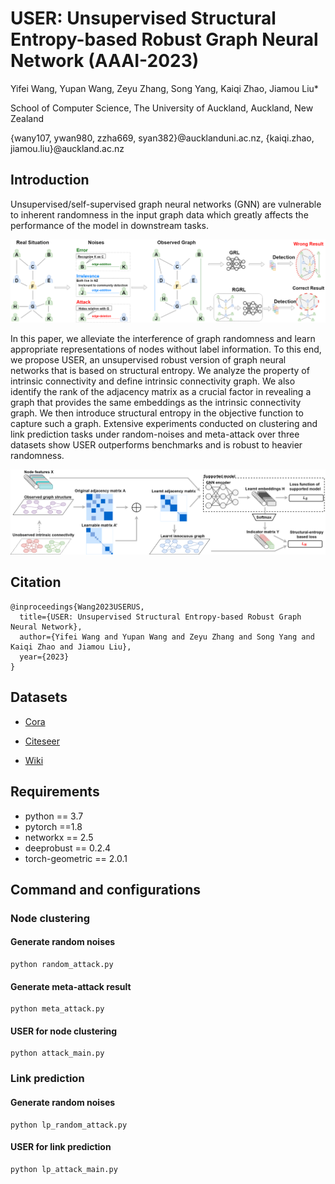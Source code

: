 # USER: Unsupervised Structural Entropy-based Robust Graph Neural Network (AAAI-2023)

Yifei Wang, Yupan Wang, Zeyu Zhang, Song Yang, Kaiqi Zhao, Jiamou Liu*

School of Computer Science, The University of Auckland, Auckland, New Zealand

{wany107, ywan980, zzha669, syan382}@aucklanduni.ac.nz, {kaiqi.zhao, jiamou.liu}@auckland.ac.nz
<!--#### -->

## Introduction
Unsupervised/self-supervised graph neural networks (GNN) are vulnerable to inherent randomness in the input graph data which greatly affects the performance of the model in downstream tasks. 

![image](images/Unsupervised_RGRL.png "The aim of unsupervised robust graph representation learning")

In this paper, we alleviate the interference of graph randomness and learn appropriate representations of nodes without label information. To this end, we propose USER, an unsupervised robust version of graph neural networks that is based on structural entropy. We analyze the property of intrinsic connectivity and define intrinsic connectivity graph. We also identify the rank of the adjacency matrix as a crucial factor in revealing a graph that provides the same embeddings as the intrinsic connectivity graph. We then introduce structural entropy in the objective function to capture such a graph. 
Extensive experiments conducted on clustering and link prediction tasks under random-noises and meta-attack over three datasets show USER outperforms benchmarks and is robust to heavier randomness.

![image](images/USER_framework.png "The proposed USER framework")

## Citation
```{txt}
@inproceedings{Wang2023USERUS,
  title={USER: Unsupervised Structural Entropy-based Robust Graph Neural Network},
  author={Yifei Wang and Yupan Wang and Zeyu Zhang and Song Yang and Kaiqi Zhao and Jiamou Liu},
  year={2023}
}
```

## Datasets

* [Cora](https://github.com/kimiyoung/planetoid/tree/master/data)

* [Citeseer](https://github.com/kimiyoung/planetoid/tree/master/data)

* [Wiki](https://github.com/kimiyoung/planetoid/tree/master/data)

## Requirements

* python == 3.7
* pytorch ==1.8
* networkx == 2.5
* deeprobust == 0.2.4
* torch-geometric == 2.0.1



## Command and configurations

### Node clustering
#### Generate random noises
```shell
python random_attack.py  
```
#### Generate meta-attack result
```shell
python meta_attack.py  
```
#### USER for node clustering
```shell
python attack_main.py
```

### Link prediction
#### Generate random noises
```shell
python lp_random_attack.py  
```

#### USER for link prediction
```shell
python lp_attack_main.py
```